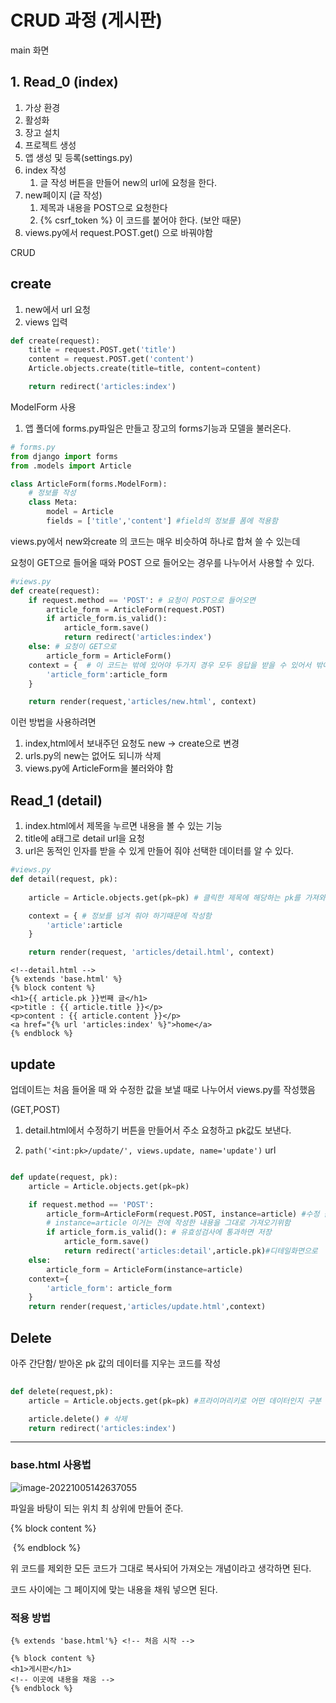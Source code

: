 # CRUD 과정 (게시판)

main 화면 

## 1. Read_0 (index)

1. 가상 환경
2. 활성화
3. 장고 설치
4. 프로젝트 생성
5. 앱 생성 및 등록(settings.py)
6. index 작성
   1. 글 작성 버튼을 만들어 new의 url에 요청을 한다.
7. new페이지 (글 작성)
   1. 제목과 내용을 POST으로 요청한다
   2. {% csrf_token %} 이 코드를 붙어야 한다. (보안 때문)
8. views.py에서 request.POST.get() 으로 바꿔야함



CRUD

## create

1. new에서 url 요청
2. views 입력

```python
def create(request):
    title = request.POST.get('title')
    content = request.POST.get('content')
    Article.objects.create(title=title, content=content)

    return redirect('articles:index')
```

ModelForm 사용

1. 앱 폴더에 forms.py파일은 만들고 장고의 forms기능과 모델을 불러온다.

```python
# forms.py
from django import forms
from .models import Article

class ArticleForm(forms.ModelForm):
	# 정보를 작성
    class Meta:
        model = Article
        fields = ['title','content'] #field의 정보를 폼에 적용함

```

views.py에서 new와create 의 코드는 매우 비슷하여 하나로 합쳐 쓸 수 있는데

요청이 GET으로 들어올 때와 POST 으로 들어오는 경우를 나누어서 사용할 수 있다.

```python
#views.py
def create(request):
    if request.method == 'POST': # 요청이 POST으로 들어오면
        article_form = ArticleForm(request.POST)
        if article_form.is_valid():
            article_form.save()
            return redirect('articles:index')
    else: # 요청이 GET으로 
        article_form = ArticleForm()
    context = {  # 이 코드는 밖에 있어야 두가지 경우 모두 응답을 받을 수 있어서 밖에있음
        'article_form':article_form
    }

    return render(request,'articles/new.html', context)
```

이런 방법을 사용하려면

1. index,html에서 보내주던 요청도 new -> create으로 변경
2. urls.py의 new는 없어도 되니까 삭제
3. views.py에 ArticleForm을 불러와야 함



## Read_1 (detail)

1. index.html에서 제목을 누르면 내용을 볼 수 있는 기능
2. title에 a태그로 detail url을 요청
3.  url은 동적인 인자를 받을 수 있게 만들어 줘야 선택한 데이터를 알 수 있다.

```python
#views.py
def detail(request, pk):
    
    article = Article.objects.get(pk=pk) # 클릭한 제목에 해당하는 pk를 가져와 구분

    context = {	# 정보를 넘겨 줘야 하기때문에 작성함
        'article':article
    }

    return render(request, 'articles/detail.html', context)
```



```django
<!--detail.html -->
{% extends 'base.html' %}
{% block content %}
<h1>{{ article.pk }}번째 글</h1>
<p>title : {{ article.title }}</p>
<p>content : {{ article.content }}</p>
<a href="{% url 'articles:index' %}">home</a>
{% endblock %}
```



## update

업데이트는 처음 들어올 때 와 수정한 값을 보낼 때로 나누어서 views.py를 작성했음

(GET,POST)

1. detail.html에서 수정하기 버튼을 만들어서 주소 요청하고 pk값도 보낸다.

2.  `path('<int:pk>/update/', views.update, name='update')` url

   

```python

def update(request, pk):
    article = Article.objects.get(pk=pk)

    if request.method == 'POST':
        article_form=ArticleForm(request.POST, instance=article) #수정 값 가져옴
        # instance=article 이거는 전에 작성한 내용을 그대로 가져오기위함
        if article_form.is_valid(): # 유효성검사에 통과하면 저장
            article_form.save()
            return redirect('articles:detail',article.pk)#디테일화면으로
    else:
        article_form = ArticleForm(instance=article)
    context={
        'article_form': article_form
    }
    return render(request,'articles/update.html',context)
```





## Delete

아주 간단함/ 받아온 pk 값의 데이터를 지우는 코드를 작성

```python
    
def delete(request,pk):
    article = Article.objects.get(pk=pk) #프라이머리키로 어떤 데이터인지 구분

    article.delete() # 삭제
    return redirect('articles:index')
```







-----

### base.html 사용법

![image-20221005142637055](C:/Users/qkrxo/AppData/Roaming/Typora/typora-user-images/image-20221005142637055.png)

파일을 바탕이 되는 위치 최 상위에 만들어 준다.

{% block content %}

​    {% endblock %}

위 코드를 제외한 모든 코드가 그대로 복사되어 가져오는 개념이라고 생각하면 된다.

코드 사이에는 그 페이지에 맞는 내용을 채워 넣으면 된다.

### 적용 방법

```django
{% extends 'base.html'%} <!-- 처음 시작 -->

{% block content %}
<h1>게시판</h1>
<!-- 이곳에 내용을 채움 -->
{% endblock %}
```

